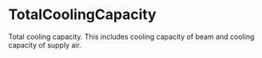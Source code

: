 TotalCoolingCapacity
====================

Total cooling capacity. This includes cooling capacity of beam and cooling capacity of supply air.

